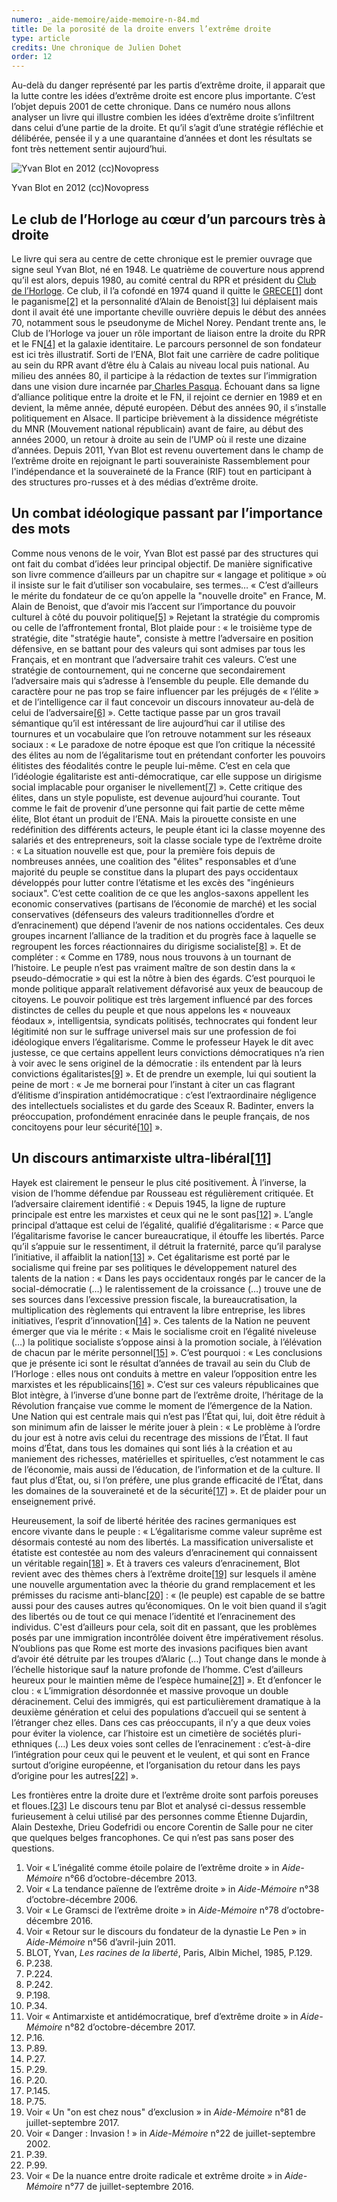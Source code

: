 ```yaml
---
numero: _aide-memoire/aide-memoire-n-84.md
title: De la porosité de la droite envers l’extrême droite
type: article
credits: Une chronique de Julien Dohet
order: 12
---
```

Au-delà du danger représenté par les partis d’extrême droite, il apparait que la lutte contre les idées d’extrême droite est encore plus importante. C’est l’objet depuis 2001 de cette chronique. Dans ce numéro nous allons analyser un livre qui illustre combien les idées d’extrême droite s’infiltrent dans celui d’une partie de la droite. Et qu’il s’agit d’une stratégie réfléchie et délibérée, pensée il y a une quarantaine d’années et dont les résultats se font très nettement sentir aujourd’hui.



![Yvan Blot en 2012 (cc)Novopress](/assets/uploads/am-84-yvan-blot-en-2012-novopress.jpg)



<span class="img-copyright"> Yvan Blot en 2012 (cc)Novopress </span>



## Le club de l’Horloge au cœur d’un parcours très à droite

Le livre qui sera au centre de cette chronique est le premier ouvrage que signe seul Yvan Blot, né en 1948. Le quatrième de couverture nous apprend qu’il est alors, depuis 1980, au comité central du RPR et président du [Club de l’Horloge](https://fr.wikipedia.org/wiki/Carrefour_de_l%27horloge). Ce club, il l’a cofondé en 1974 quand il quitte le [GRECE](https://fr.wikipedia.org/wiki/Groupement_de_recherche_et_d%27%C3%A9tudes_pour_la_civilisation_europ%C3%A9enne)[[1]](#footnote-1) dont le paganisme[[2]](#footnote-2) et la personnalité d’Alain de Benoist[[3]](#footnote-3) lui déplaisent mais dont il avait été une importante cheville ouvrière depuis le début des années 70, notamment sous le pseudonyme de Michel Norey. Pendant trente ans, le Club de l’Horloge va jouer un rôle important de liaison entre la droite du RPR et le FN[[4]](#footnote-4) et la galaxie identitaire. Le parcours personnel de son fondateur est ici très illustratif. Sorti de l’ENA, Blot fait une carrière de cadre politique au sein du RPR avant d’être élu à Calais au niveau local puis national. Au milieu des années 80, il participe à la rédaction de textes sur l’immigration dans une vision dure incarnée par[ Charles Pasqua](https://fr.wikipedia.org/wiki/Charles_Pasqua). Échouant dans sa ligne d’alliance politique entre la droite et le FN, il rejoint ce dernier en 1989 et en devient, la même année, député européen. Début des années 90, il s’installe politiquement en Alsace. Il participe brièvement à la dissidence mégrétiste du MNR (Mouvement national républicain) avant de faire, au début des années 2000, un retour à droite au sein de l’UMP où il reste une dizaine d’années. Depuis 2011, Yvan Blot est revenu ouvertement dans le champ de l’extrême droite en rejoignant le parti souverainiste Rassemblement pour l'indépendance et la souveraineté de la France (RIF) tout en participant à des structures pro-russes et à des médias d’extrême droite.

## Un combat idéologique passant par l’importance des mots

Comme nous venons de le voir, Yvan Blot est passé par des structures qui ont fait du combat d’idées leur principal objectif. De manière significative son livre commence d’ailleurs par un chapitre sur « langage et politique » où il insiste sur le fait d’utiliser son vocabulaire, ses termes… « C’est d’ailleurs le mérite du fondateur de ce qu’on appelle la "nouvelle droite" en France, M. Alain de Benoist, que d’avoir mis l’accent sur l’importance du pouvoir culturel à côté du pouvoir politique[[5]](#footnote-5) » Rejetant la stratégie du compromis ou celle de l’affrontement frontal, Blot plaide pour : « le troisième type de stratégie, dite "stratégie haute", consiste à mettre l’adversaire en position défensive, en se battant pour des valeurs qui sont admises par tous les Français, et en montrant que l’adversaire trahit ces valeurs. C’est une stratégie de contournement, qui ne concerne que secondairement l’adversaire mais qui s’adresse à l’ensemble du peuple. Elle demande du caractère pour ne pas trop se faire influencer par les préjugés de « l’élite » et de l’intelligence car il faut concevoir un discours innovateur au-delà de celui de l’adversaire[[6]](#footnote-6) ». Cette tactique passe par un gros travail sémantique qu’il est intéressant de lire aujourd’hui car il utilise des tournures et un vocabulaire que l’on retrouve notamment sur les réseaux sociaux : « Le paradoxe de notre époque est que l’on critique la nécessité des élites au nom de l’égalitarisme tout en prétendant conforter les pouvoirs élitistes des féodalités contre le peuple lui-même. C’est en cela que l’idéologie égalitariste est anti-démocratique, car elle suppose un dirigisme social implacable pour organiser le nivellement[[7]](#footnote-7) ». Cette critique des élites, dans un style populiste, est devenue aujourd’hui courante. Tout comme le fait de provenir d’une personne qui fait partie de cette même élite, Blot étant un produit de l’ENA. Mais la pirouette consiste en une redéfinition des différents acteurs, le peuple étant ici la classe moyenne des salariés et des entrepreneurs, soit la classe sociale type de l’extrême droite : « La situation nouvelle est que, pour la première fois depuis de nombreuses années, une coalition des "élites" responsables et d’une majorité du peuple se constitue dans la plupart des pays occidentaux développés pour lutter contre l’étatisme et les excès des "ingénieurs sociaux". C’est cette coalition de ce que les anglos-saxons appellent les economic conservatives (partisans de l’économie de marché) et les social conservatives (défenseurs des valeurs traditionnelles d’ordre et d’enracinement) que dépend l’avenir de nos nations occidentales. Ces deux groupes incarnent l’alliance de la tradition et du progrès face à laquelle se regroupent les forces réactionnaires du dirigisme socialiste[[8]](#footnote-8) ». Et de compléter : « Comme en 1789, nous nous trouvons à un tournant de l’histoire. Le peuple n’est pas vraiment maître de son destin dans la « pseudo-démocratie » qui est la nôtre à bien des égards. C’est pourquoi le monde politique apparaît relativement défavorisé aux yeux de beaucoup de citoyens. Le pouvoir politique est très largement influencé par des forces distinctes de celles du peuple et que nous appelons les « nouveaux féodaux », intelligentsia, syndicats politisés, technocrates qui fondent leur légitimité non sur le suffrage universel mais sur une profession de foi idéologique envers l’égalitarisme. Comme le professeur Hayek le dit avec justesse, ce que certains appellent leurs convictions démocratiques n’a rien à voir avec le sens originel de la démocratie : ils entendent par là leurs convictions égalitaristes[[9]](#footnote-9) ». Et de prendre un exemple, lui qui soutient la peine de mort : « Je me bornerai pour l’instant à citer un cas flagrant d’élitisme d’inspiration antidémocratique : c’est l’extraordinaire négligence des intellectuels socialistes et du garde des Sceaux R. Badinter, envers la préoccupation, profondément enracinée dans le peuple français, de nos concitoyens pour leur sécurité[[10]](#footnote-10) ».

## Un discours antimarxiste ultra-libéral[[11]](#footnote-11)

Hayek est clairement le penseur le plus cité positivement. À l’inverse, la vision de l’homme défendue par Rousseau est régulièrement critiquée. Et l’adversaire clairement identifié : « Depuis 1945, la ligne de rupture principale est entre les marxistes et ceux qui ne le sont pas[[12]](#footnote-12) ». L’angle principal d’attaque est celui de l’égalité, qualifié d’égalitarisme : « Parce que l’égalitarisme favorise le cancer bureaucratique, il étouffe les libertés. Parce qu’il s’appuie sur le ressentiment, il détruit la fraternité, parce qu’il paralyse l’initiative, il affaiblit la nation[[13]](#footnote-13) ». Cet égalitarisme est porté par le socialisme qui freine par ses politiques le développement naturel des talents de la nation : « Dans les pays occidentaux rongés par le cancer de la social-démocratie (…) le ralentissement de la croissance (…) trouve une de ses sources dans l’excessive pression fiscale, la bureaucratisation, la multiplication des règlements qui entravent la libre entreprise, les libres initiatives, l’esprit d’innovation[[14]](#footnote-14) ». Ces talents de la Nation ne peuvent émerger que via le mérite : « Mais le socialisme croit en l’égalité niveleuse (…) la politique socialiste s’oppose ainsi à la promotion sociale, à l’élévation de chacun par le mérite personnel[[15]](#footnote-15) ». C’est pourquoi : « Les conclusions que je présente ici sont le résultat d’années de travail au sein du Club de l’Horloge : elles nous ont conduits à mettre en valeur l’opposition entre les marxistes et les républicains[[16]](#footnote-16) ». C’est sur ces valeurs républicaines que Blot intègre, à l’inverse d’une bonne part de l’extrême droite, l’héritage de la Révolution française vue comme le moment de l’émergence de la Nation. Une Nation qui est centrale mais qui n’est pas l’État qui, lui, doit être réduit à son minimum afin de laisser le mérite jouer à plein : « Le problème à l’ordre du jour est à notre avis celui du recentrage des missions de l’État. Il faut moins d’État, dans tous les domaines qui sont liés à la création et au maniement des richesses, matérielles et spirituelles, c’est notamment le cas de l’économie, mais aussi de l’éducation, de l’information et de la culture. Il faut plus d’État, ou, si l’on préfère, une plus grande efficacité de l’État, dans les domaines de la souveraineté et de la sécurité[[17]](#footnote-17) ». Et de plaider pour un enseignement privé.

Heureusement, la soif de liberté héritée des racines germaniques est encore vivante dans le peuple : « L’égalitarisme comme valeur suprême est désormais contesté au nom des libertés. La massification universaliste et étatiste est contestée au nom des valeurs d’enracinement qui connaissent un véritable regain[[18]](#footnote-18) ». Et à travers ces valeurs d’enracinement, Blot revient avec des thèmes chers à l’extrême droite[[19]](#footnote-19) sur lesquels il amène une nouvelle argumentation avec la théorie du grand remplacement et les prémisses du racisme anti-blanc[[20]](#footnote-20) : « (le peuple) est capable de se battre aussi pour des causes autres qu’économiques. On le voit bien quand il s’agit des libertés ou de tout ce qui menace l’identité et l’enracinement des individus. C'est d’ailleurs pour cela, soit dit en passant, que les problèmes posés par une immigration incontrôlée doivent être impérativement résolus. N’oublions pas que Rome est morte des invasions pacifiques bien avant d’avoir été détruite par les troupes d’Alaric (…) Tout change dans le monde à l’échelle historique sauf la nature profonde de l’homme. C’est d’ailleurs heureux pour le maintien même de l’espèce humaine[[21]](#footnote-21) ». Et d’enfoncer le clou : « L’immigration désordonnée et massive provoque un double déracinement. Celui des immigrés, qui est particulièrement dramatique à la deuxième génération et celui des populations d’accueil qui se sentent à l’étranger chez elles. Dans ces cas préoccupants, il n’y a que deux voies pour éviter la violence, car l’histoire est un cimetière de sociétés pluri-ethniques (…) Les deux voies sont celles de l’enracinement : c’est-à-dire l’intégration pour ceux qui le peuvent et le veulent, et qui sont en France surtout d’origine européenne, et l’organisation du retour dans les pays d’origine pour les autres[[22]](#footnote-22) ».

Les frontières entre la droite dure et l’extrême droite sont parfois poreuses et floues.[[23]](#footnote-23) Le discours tenu par Blot et analysé ci-dessus ressemble furieusement à celui utilisé par des personnes comme Étienne Dujardin, Alain Destexhe, Drieu Godefridi ou encore Corentin de Salle pour ne citer que quelques belges francophones. Ce qui n’est pas sans poser des questions.

1. Voir « L’inégalité comme étoile polaire de l’extrême droite » in _Aide-Mémoire_ n°66 d’octobre-décembre 2013.
2. Voir « La tendance païenne de l’extrême droite » in _Aide-Mémoire_ n°38 d’octobre-décembre 2006.
3. Voir « Le Gramsci de l’extrême droite » in _Aide-Mémoire_ n°78 d’octobre-décembre 2016.
4. Voir « Retour sur le discours du fondateur de la dynastie Le Pen » in _Aide-Mémoire_ n°56 d’avril-juin 2011.
5. BLOT, Yvan, _Les racines de la liberté_, Paris, Albin Michel, 1985, P.129.
6. P.238.
7. P.224.
8. P.242.
9. P.198.
10. P.34.
11. Voir « Antimarxiste et antidémocratique, bref d’extrême droite » in _Aide-Mémoire_ n°82 d’octobre-décembre 2017.
12. P.16.
13. P.89.
14. P.27.
15. P.29.
16. P.20.
17. P.145.
18. P.75.
19. Voir « Un "on est chez nous" d’exclusion » in _Aide-Mémoire_ n°81 de juillet-septembre 2017.
20. Voir « Danger : Invasion ! » in _Aide-Mémoire_ n°22 de juillet-septembre 2002.
21. P.39.
22. P.99.
23. Voir « De la nuance entre droite radicale et extrême droite » in _Aide-Mémoire_ n°77 de juillet-septembre 2016.

